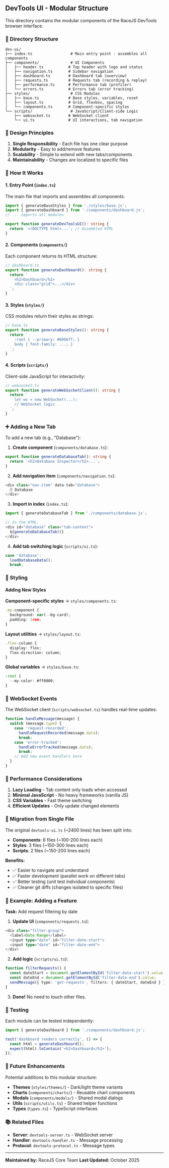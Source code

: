 ## DevTools UI - Modular Structure

This directory contains the modular components of the RaceJS DevTools browser interface.

### 📁 Directory Structure

```
dev-ui/
├── index.ts                 # Main entry point - assembles all components
├── components/              # UI Components
│   ├── header.ts           # Top header with logo and status
│   ├── navigation.ts       # Sidebar navigation
│   ├── dashboard.ts        # Dashboard tab (overview)
│   ├── requests.ts         # Requests tab (recording & replay)
│   ├── performance.ts      # Performance tab (profiler)
│   └── errors.ts           # Errors tab (error tracking)
├── styles/                  # CSS Modules
│   ├── base.ts             # Base styles, variables, reset
│   ├── layout.ts           # Grid, flexbox, spacing
│   └── components.ts       # Component-specific styles
└── scripts/                 # JavaScript/Client-side Logic
    ├── websocket.ts        # WebSocket client
    └── ui.ts               # UI interactions, tab navigation
```

### 🎯 Design Principles

1. **Single Responsibility** - Each file has one clear purpose
2. **Modularity** - Easy to add/remove features
3. **Scalability** - Simple to extend with new tabs/components
4. **Maintainability** - Changes are localized to specific files

### 🔧 How It Works

#### 1. Entry Point (`index.ts`)

The main file that imports and assembles all components:

```typescript
import { generateBaseStyles } from './styles/base.js';
import { generateDashboard } from './components/dashboard.js';
// ... imports all modules

export function generateDevToolsUI(): string {
  return `<!DOCTYPE html>...`; // Assembled HTML
}
```

#### 2. Components (`components/`)

Each component returns its HTML structure:

```typescript
// dashboard.ts
export function generateDashboard(): string {
  return `
    <h2>Dashboard</h2>
    <div class="grid">...</div>
  `;
}
```

#### 3. Styles (`styles/`)

CSS modules return their styles as strings:

```typescript
// base.ts
export function generateBaseStyles(): string {
  return `
    :root { --primary: #0066ff; }
    body { font-family: ...; }
  `;
}
```

#### 4. Scripts (`scripts/`)

Client-side JavaScript for interactivity:

```typescript
// websocket.ts
export function generateWebSocketClient(): string {
  return `
    let ws = new WebSocket(...);
    // WebSocket logic
  `;
}
```

### ➕ Adding a New Tab

To add a new tab (e.g., "Database"):

1. **Create component** (`components/database.ts`):

```typescript
export function generateDatabaseTab(): string {
  return `<h2>Database Inspector</h2>...`;
}
```

2. **Add navigation item** (`components/navigation.ts`):

```typescript
<div class="nav-item" data-tab="database">
  🗄️ Database
</div>
```

3. **Import in index** (`index.ts`):

```typescript
import { generateDatabaseTab } from './components/database.js';

// In the HTML:
<div id="database" class="tab-content">
  ${generateDatabaseTab()}
</div>
```

4. **Add tab switching logic** (`scripts/ui.ts`):

```typescript
case 'database':
  loadDatabaseData();
  break;
```

### 🎨 Styling

#### Adding New Styles

**Component-specific styles** → `styles/components.ts`:

```typescript
.my-component {
  background: var(--bg-card);
  padding: 1rem;
}
```

**Layout utilities** → `styles/layout.ts`:

```typescript
.flex-column {
  display: flex;
  flex-direction: column;
}
```

**Global variables** → `styles/base.ts`:

```typescript
:root {
  --my-color: #ff0000;
}
```

### 📡 WebSocket Events

The WebSocket client (`scripts/websocket.ts`) handles real-time updates:

```typescript
function handleMessage(message) {
  switch (message.type) {
    case 'request-recorded':
      handleRequestRecorded(message.data);
      break;
    case 'error-tracked':
      handleErrorTracked(message.data);
      break;
    // Add new event handlers here
  }
}
```

### 🚀 Performance Considerations

1. **Lazy Loading** - Tab content only loads when accessed
2. **Minimal JavaScript** - No heavy frameworks (vanilla JS)
3. **CSS Variables** - Fast theme switching
4. **Efficient Updates** - Only update changed elements

### 🔄 Migration from Single File

The original `devtools-ui.ts` (~2400 lines) has been split into:

- **Components**: 6 files (~100-200 lines each)
- **Styles**: 3 files (~150-300 lines each)
- **Scripts**: 2 files (~150-200 lines each)

**Benefits:**

- ✅ Easier to navigate and understand
- ✅ Faster development (parallel work on different tabs)
- ✅ Better testing (unit test individual components)
- ✅ Cleaner git diffs (changes isolated to specific files)

### 📝 Example: Adding a Feature

**Task:** Add request filtering by date

1. **Update UI** (`components/requests.ts`):

```typescript
<div class="filter-group">
  <label>Date Range</label>
  <input type="date" id="filter-date-start">
  <input type="date" id="filter-date-end">
</div>
```

2. **Add logic** (`scripts/ui.ts`):

```typescript
function filterRequests() {
  const dateStart = document.getElementById('filter-date-start').value;
  const dateEnd = document.getElementById('filter-date-end').value;
  sendMessage({ type: 'get-requests', filters: { dateStart, dateEnd } });
}
```

3. **Done!** No need to touch other files.

### 🧪 Testing

Each module can be tested independently:

```typescript
import { generateDashboard } from './components/dashboard.js';

test('dashboard renders correctly', () => {
  const html = generateDashboard();
  expect(html).toContain('<h2>Dashboard</h2>');
});
```

### 🔮 Future Enhancements

Potential additions to this modular structure:

- **Themes** (`styles/themes/`) - Dark/light theme variants
- **Charts** (`components/charts/`) - Reusable chart components
- **Modals** (`components/modals/`) - Shared modal dialogs
- **Utils** (`scripts/utils.ts`) - Shared helper functions
- **Types** (`types.ts`) - TypeScript interfaces

### 📚 Related Files

- **Server**: `devtools-server.ts` - WebSocket server
- **Handler**: `devtools-handler.ts` - Message processing
- **Protocol**: `devtools-protocol.ts` - Message types

---

**Maintained by:** RaceJS Core Team
**Last Updated:** October 2025
